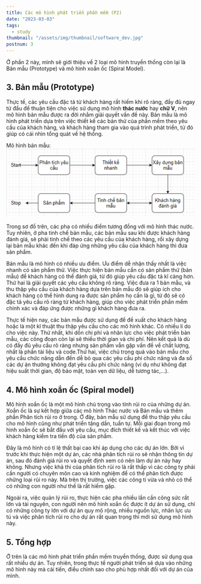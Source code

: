 ```yaml
---
title: Các mô hình phát triển phần mềm (P2)
date: "2023-03-03"
tags:
  - study
thumbnail: "/assets/img/thumbnail/software_dev.jpg"
postnum: 3
---
```


Ở phần 2 này, mình sẽ giới thiệu về 2 loại mô hình truyền thống còn lại là Bản mẫu (Prototype) và mô hình xoắn ốc (Spiral Model).

## 3. Bản mẫu (Prototype)

Thực tế, các yêu cầu đặc tả từ khách hàng rất hiếm khi rõ ràng, đầy đủ ngay từ đầu để thuận tiện cho việc sử dụng mô hình **thác nước** hay **chữ V**, nên mô hình bản mẫu được ra đời nhằm giải quyết vấn đề này. Bản mẫu là mô hình phát triển dựa trên việc thiết kế các bản thử của phần mềm theo yêu cầu của khách hàng, và khách hàng tham gia vào quá trình phát triển, từ đó giúp có cái nhìn tổng quát về hệ thống.

Mô hình bản mẫu:
<a class="post-image" >
<img itemprop="image"  src="/assets/img/post_img/post3_1.PNG"/>
</a>


Trong sơ đồ trên, các pha có nhiều điểm tương đồng với mô hình thác nước. Tuy nhiên, ở pha tinh chế bản mẫu, các bản mẫu sau khi được khách hàng đánh giá, sẽ phải tinh chế theo các yêu cầu của khách hàng, rồi xây dựng lại bản mẫu khác đến khi đáp ứng những yêu cầu của khách hàng thì đưa sản phẩm.

Bản mẫu là mô hình có nhiều ưu điểm. Ưu điểm dễ nhận thấy nhất là việc nhanh có sản phẩm thử. Việc thực hiện bản mẫu cần có sản phẩm thử (bản mẫu) để khách hàng có thể đánh giá, từ đó giúp yêu cầu đặc tả kĩ càng hơn. Thứ hai là giải quyết các yêu cầu không rõ ràng. Việc đưa ra 1 bản mẫu, và thu thập yêu cầu của khách hàng dựa trên bản mẫu đó sẽ giúp ích cho khách hàng có thể hình dung ra được sản phẩm họ cần là gì, từ đó sẽ có đặc tả yêu cầu rõ ràng từ khách hàng, giúp cho việc phát triển phần mềm chính xác và đáp ứng được những gì khách hàng đưa ra.

Thực tế hiện nay, các bản mẫu được sử dụng để đề xuất cho khách hàng hoặc là một kĩ thuật thu thập yêu cầu cho các mô hình khác. Có nhiều lí do cho việc này. Thứ nhất, khi dồn chi phí và nhân lực cho việc phát triển bản mẫu, các công đoạn còn lại sẽ thiếu thời gian và chi phí. Nên kết quả là dù có đầy đủ yêu cầu rõ ràng nhưng sản phẩm vẫn gặp vấn đề về chất lượng, nhất là phần tài liệu và code.Thứ hai, việc chú trọng quá vào bản mẫu cho yêu cầu chức năng dẫn đến dễ bỏ qua các yêu cầu phi chức năng và đa số các dự án thường không đạt yêu cầu phi chức năng (ví dụ như không đạt hiệu suất thời gian, độ bảo mật, toàn vẹn dữ liệu, dễ tương tác,…).

## 4. Mô hình xoắn ốc (Spiral model)

Mô hình xoắn ốc là một mô hình chú trọng vào tính rủi ro của những dự án. Xoắn ốc là sự kết hợp giữa các mô hình Thác nước và Bản mẫu và thêm phần Phân tích rủi ro ở trong. Ở đây, bản mẫu sử dụng để thu thập yêu cầu cho mô hình cũng như phát triển tăng dần, tuần tự. Mỗi giai đoạn trong mô hình xoắn ốc sẽ bắt đầu với yêu cầu, mục đích thiết kế và kết thúc với việc khách hàng kiểm tra tiến độ của sản phẩm.

Đây là mô hình có tỉ lệ thất bại cao khi áp dụng cho các dự án lớn. Bởi vì trước khi thực hiện một dự án, các nhà phân tích rủi ro sẽ nhận thông tin dự án, sau đó đánh giá rủi ro và quyết định xem có nên làm dự án này hay không. Nhưng việc khả thi của phân tích rủi ro là rất thấp vì các công ty phải cần người có chuyên môn cao và kinh nghiệm để có thể phân tích được những loại rủi ro này. Mà trên thị trường, việc các công ti vừa và nhỏ có thể có những con người như thế là rất hiếm gặp.

Ngoài ra, việc quản lý rủi ro, thực hiện các pha nhiều lần cần công sức rất lớn và tài nguyên, con người nên mô hình xoắn ốc được ít dự án sử dụng, chỉ có những công ty lớn với dự án quy mô rộng, nhiều nguồn lực, nhân lực ưu tú và việc phân tích rủi ro cho dự án rất quan trọng thì mới sử dụng mô hình này.

## 5. Tổng hợp

Ở trên là các mô hình phát triển phần mềm truyền thống, được sử dụng qua rất nhiều dự án. Tuy nhiên, trong thực tế người phát triển sẽ dựa vào những mô hình này mà cải tiến, điều chỉnh sao cho phù hợp nhất đối với dự án của mình.
